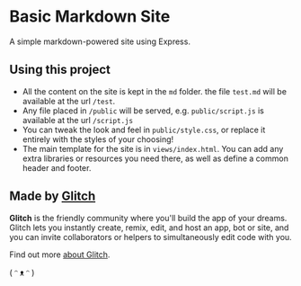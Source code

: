 # Basic Markdown Site

A simple markdown-powered site using Express.

## Using this project

* All the content on the site is kept in the `md` folder. the file `test.md` will be available at the url `/test`.
* Any file placed in `/public` will be served, e.g. `public/script.js` is available at the url `/script.js`
* You can tweak the look and feel in `public/style.css`, or replace it entirely with the styles of your choosing!
* The main template for the site is in `views/index.html`. You can add any extra libraries or resources you need there, as well as define a common header and footer.

## Made by [Glitch](https://glitch.com/)

**Glitch** is the friendly community where you'll build the app of your dreams. Glitch lets you instantly create, remix, edit, and host an app, bot or site, and you can invite collaborators or helpers to simultaneously edit code with you.

Find out more [about Glitch](https://glitch.com/about).

( ᵔ ᴥ ᵔ )
